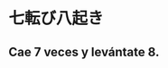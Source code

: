 <!-- Text followed by # gets the H1 type -->
# 七転び八起き

<!-- Text followed by ## gets the H1 type -->
## Cae 7 veces y levántate 8.

